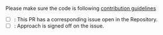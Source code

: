 Please make sure the code is following [contribution guidelines](../CONTRIBUTING.md)

 - [ ] : This PR has a corresponding issue open in the Repository.
 - [ ] : Approach is signed off on the issue.
